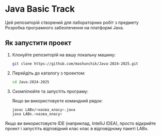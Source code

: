 # Java Basic Track

Цей репозиторій створений для лабораторних робіт з предмету Розробка програмного забезпечення на платформі Java.


## Як запустити проект

1. Клонуйте репозиторій на вашу локальну машину:

   ```bash
   git clone https://github.com/mashunchik/Java-2024-2025.git
2. Перейдіть до каталогу з проектом:
   ```bash
   cd Java-2024-2025
3. Скомпілюйте та запустіть програму:

   Якщо ви використовуєте командний рядок:
   ```bash
   javac LABx/<назва_класу>.java
   java LABx.<назва_класу>
Якщо ви використовуєте IDE (наприклад, IntelliJ IDEA), просто відкрийте проект і запустіть відповідний клас клас  в відповідному пакеті LABх.
